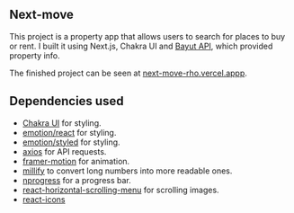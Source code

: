 ## Next-move

This project is a property app that allows users to search for places to buy or rent. I built it using Next.js, Chakra UI and [Bayut API](https://rapidapi.com/apidojo/api/bayut/), which provided property info.

The finished project can be seen at [next-move-rho.vercel.appp](https://next-move-rho.vercel.app/).

## Dependencies used

- [Chakra UI](https://chakra-ui.com/) for styling.
- [emotion/react](https://www.npmjs.com/package/@emotion/react) for styling.
- [emotion/styled](https://www.npmjs.com/package/@emotion/styled) for styling.
- [axios](https://www.npmjs.com/package/axios) for API requests.
- [framer-motion](https://www.npmjs.com/package/framer-motion) for animation.
- [millify](https://www.npmjs.com/package/millify) to convert long numbers into more readable ones.
- [nprogress](https://www.npmjs.com/package/nprogress) for a progress bar.
- [react-horizontal-scrolling-menu](https://www.npmjs.com/package/react-horizontal-scrolling-menu) for scrolling images.
- [react-icons](https://react-icons.github.io/react-icons/)
